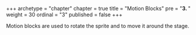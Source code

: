 +++
archetype = "chapter"
chapter = true
title = "Motion Blocks"
pre = "<b>3. </b>"
weight = 30
ordinal = "3"
published = false
+++

Motion blocks are used to rotate the sprite and to move it around the stage.
